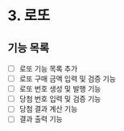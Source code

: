 # 3. 로또

## 기능 목록
- [ ] 로또 기능 목록 추가
- [ ] 로또 구매 금액 입력 및 검증 기능
- [ ] 로또 번호 생성 및 발행 기능
- [ ] 당첨 번호 입력 및 검증 기능
- [ ] 당첨 결과 계산 기능
- [ ] 결과 출력 기능